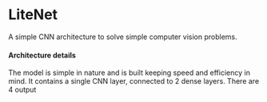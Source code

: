 # LiteNet
A simple CNN architecture to solve simple computer vision problems.


<h4>Architecture details </h4>
The model is simple in nature and is built keeping speed and efficiency in mind. It contains a single CNN layer, connected to 2 dense layers. There are 4 output 
